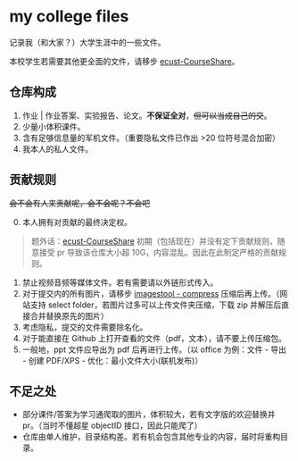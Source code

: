 # my college files
记录我（和大家？）大学生涯中的一些文件。

本校学生若需要其他更全面的文件，请移步 [ecust-CourseShare](https://github.com/tianyilt/ecust-CourseShare)。
## 仓库构成
1. 作业 | 作业答案、实验报告、论文。**不保证全对**，~~但可以当成自己的交~~。
2. 少量小体积课件。
3. 含有足够信息量的军机文件。（重要隐私文件已作出 >20 位符号混合加密）
4. 我本人的私人文件。

## 贡献规则
~~会不会有人来贡献呢，会不会呢？不会吧~~

0. 本人拥有对贡献的最终决定权。
> 题外话：[ecust-CourseShare](https://github.com/tianyilt/ecust-CourseShare) 初期（包括现在）并没有定下贡献规则，随意接受 pr 导致该仓库大小超 10G，内容混乱。因此在此制定严格的贡献规则。
1. 禁止视频音频等媒体文件。若有需要请以外链形式传入。
2. 对于提交内的所有图片，请移步 [imagestool - compress](https://imagestool.com/compress-images.html) 压缩后再上传。（网站支持 select folder，若图片过多可以上传文件夹压缩，下载 zip 并解压后直接合并替换原先的图片）
3. 考虑隐私，提交的文件需要除名化。
4. 对于能直接在 Github 上打开查看的文件（pdf，文本），请不要上传压缩包。
5. 一般地，ppt 文件应导出为 pdf 后再进行上传。（以 office 为例：文件 - 导出 - 创建 PDF/XPS - 优化：最小文件大小(联机发布)）

## 不足之处
* 部分课件/答案为学习通爬取的图片，体积较大，若有文字版的欢迎替换并 pr。（当时不懂超星 objectID 接口，因此只能爬了）
* 仓库由单人维护，目录结构差。若有机会包含其他专业的内容，届时将重构目录。